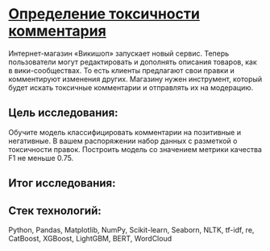 # [Определение токсичности комментария]()
Интернет-магазин «Викишоп» запускает новый сервис. Теперь пользователи могут редактировать и дополнять описания товаров, как в вики-сообществах. То есть клиенты предлагают свои правки и комментируют изменения других. Магазину нужен инструмент, который будет искать токсичные комментарии и отправлять их на модерацию.

## Цель исследования:
Обучите модель классифицировать комментарии на позитивные и негативные. В вашем распоряжении набор данных с разметкой о токсичности правок.
Построить модель со значением метрики качества F1 не меньше 0.75.

## Итог исследования:

## Стек технологий:
Python, Pandas, Matplotlib, NumPy, Scikit-learn, Seaborn, NLTK, tf-idf, re, CatBoost, XGBoost, LightGBM, BERT, WordCloud
